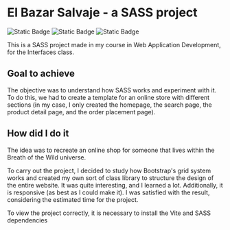 # El Bazar Salvaje - a SASS project
![Static Badge](https://img.shields.io/badge/School-project-violet)
![Static Badge](https://img.shields.io/badge/SASS-grey)
![Static Badge](https://img.shields.io/badge/HTML-grey)

This is a SASS project made in my course in Web Application Development, for the Interfaces class.

## Goal to achieve
The objective was to understand how SASS works and experiment with it. To do this, we had to create a template for an online store with different sections (in my case, I only created the homepage, the search page, the product detail page, and the order placement page).

## How did I do it
The idea was to recreate an online shop for someone that lives within the Breath of the Wild universe.

To carry out the project, I decided to study how Bootstrap's grid system works and created my own sort of class library to structure the design of the entire website. It was quite interesting, and I learned a lot. Additionally, it is responsive (as best as I could make it). I was satisfied with the result, considering the estimated time for the project.

To view the project correctly, it is necessary to install the Vite and SASS dependencies
